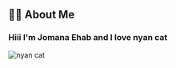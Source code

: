 ## 👩‍💻 About Me
### Hiii I'm Jomana Ehab and I love nyan cat
![nyan cat](https://github.com/jomanaehabb/jomanaehabb/assets/69699199/6c4ca94c-be27-4bdf-8cb9-edf6fe7ad959)
